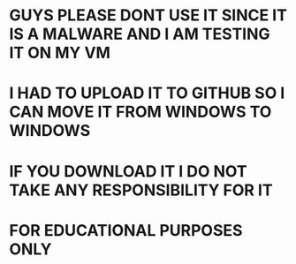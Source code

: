 # GUYS PLEASE DONT USE IT SINCE IT IS A MALWARE AND I AM TESTING IT ON MY VM 
# I HAD TO UPLOAD IT TO GITHUB SO I CAN MOVE IT FROM WINDOWS TO WINDOWS
# IF YOU DOWNLOAD IT I DO NOT TAKE ANY RESPONSIBILITY FOR IT
# FOR EDUCATIONAL PURPOSES ONLY
